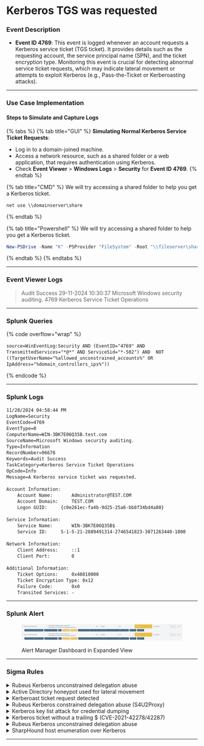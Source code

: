# Kerberos TGS was requested

### Event Description

* **Event ID 4769**: This event is logged whenever an account requests a Kerberos service ticket (TGS ticket). It provides details such as the requesting account, the service principal name (SPN), and the ticket encryption type. Monitoring this event is crucial for detecting abnormal service ticket requests, which may indicate lateral movement or attempts to exploit Kerberos (e.g., Pass-the-Ticket or Kerberoasting attacks).

***

### Use Case Implementation

#### Steps to Simulate and Capture Logs

{% tabs %}
{% tab title="GUI" %}
**Simulating Normal Kerberos Service Ticket Requests**:

* Log in to a domain-joined machine.
* Access a network resource, such as a shared folder or a web application, that requires authentication using Kerberos.
* Check **Event Viewer** > **Windows Logs** > **Security** for **Event ID 4769**.
{% endtab %}

{% tab title="CMD" %}
We will try accessing a shared folder to help you get a Kerberos ticket.

```batch
net use \\domainserver\share
```
{% endtab %}

{% tab title="Powershell" %}
We will try accessing a shared folder to help you get a Kerberos ticket.

```powershell
New-PSDrive -Name "K" -PSProvider "FileSystem" -Root "\\fileserver\shared"
```
{% endtab %}
{% endtabs %}

***

### Event Viewer Logs

> Audit Success 29-11-2024 10:30:37 Microsoft Windows security auditing. 4769 Kerberos Service Ticket Operations

***

### Splunk Queries

{% code overflow="wrap" %}
```splunk-spl
source=WinEventLog:Security AND (EventID="4769" AND TransmittedServices="*@*" AND ServiceSid="*-502") AND  NOT ((TargetUserName="%allowed_unconstrained_accounts%" OR IpAddress="%domain_controllers_ips%"))
```
{% endcode %}

***

### Splunk Logs

```
11/28/2024 04:58:44 PM
LogName=Security
EventCode=4769
EventType=0
ComputerName=WIN-3BK7E06Q35B.test.com
SourceName=Microsoft Windows security auditing.
Type=Information
RecordNumber=96678
Keywords=Audit Success
TaskCategory=Kerberos Service Ticket Operations
OpCode=Info
Message=A Kerberos service ticket was requested.

Account Information:
	Account Name:		Administrator@TEST.COM
	Account Domain:		TEST.COM
	Logon GUID:		{c0e261ec-fa4b-9d25-25a6-bb8f34bd4a80}

Service Information:
	Service Name:		WIN-3BK7E06Q35B$
	Service ID:		S-1-5-21-2889491314-2746541823-3071263440-1000

Network Information:
	Client Address:		::1
	Client Port:		0

Additional Information:
	Ticket Options:		0x40810000
	Ticket Encryption Type:	0x12
	Failure Code:		0x0
	Transited Services:	-
```

***

### Splunk Alert

<figure><img src="../../.gitbook/assets/image (1) (1) (1) (1) (1) (1).png" alt=""><figcaption><p>Alert Manager Dashboard in Expanded View</p></figcaption></figure>

***

### Sigma Rules

<details>

<summary>Rubeus Kerberos unconstrained delegation abuse</summary>

```yaml
title: Rubeus Kerberos unconstrained delegation abuse
description: Detects scenarios where an attacker abuse Kerberos unconstrained delegation for domain persistence.
references:
- https://dirkjanm.io/krbrelayx-unconstrained-delegation-abuse-toolkit/
- https://www.harmj0y.net/blog/activedirectory/s4u2pwnage/
- https://shenaniganslabs.io/2019/01/28/Wagging-the-Dog.html
- https://www.ired.team/offensive-security-experiments/active-directory-kerberos-abuse/abusing-kerberos-constrained-delegation
- https://www.guidepointsecurity.com/delegating-like-a-boss-abusing-kerberos-delegation-in-active-directory/
- https://stealthbits.com/blog/what-is-kerberos-delegation-an-overview-of-kerberos-delegation/
- https://www.thehacker.recipes/ad/movement/kerberos/delegations#talk
tags:
- attack.credential_access
- attack.t1558
author: mdecrevoisier
status: experimental
logsource:
  product: windows
  service: security
detection:
  selection:
    EventID: 4769
    TransmittedServices|contains: '@'
    ServiceSid|endswith: '-502' # Krbtgt account SID
  filter:
    - TargetUserName: '%allowed_unconstrained_accounts%' # User accounts allowed to perform unconstrained delegation
    - IpAddress: '%domain_controllers_ips%'              # reduce amount of false positives
  condition: selection and not filter
falsepositives:
- Accounts with unconstrained delegation enabled
level: high
```

{% code overflow="wrap" %}
```splunk-spl
source=WinEventLog:Security AND (EventID="4769" AND TransmittedServices="*@*" AND ServiceSid="*-502") AND  NOT ((TargetUserName="%allowed_unconstrained_accounts%" OR IpAddress="%domain_controllers_ips%"))
```
{% endcode %}

</details>

<details>

<summary>Active Directory honeypot used for lateral movement</summary>

```yaml
title: Active Directory honeypot used for lateral movement
description: Detects scenarios where an attacker is using
requirements: ensure that those accounts are "attractive", documented, do not create any breach and cannot be used against your organization.
references:
- https://github.com/mdecrevoisier/EVTX-to-MITRE-Attack/tree/master/TA0007-Discovery/T1087-Account%20discovery
- http://www.labofapenetrationtester.com/2018/10/deploy-deception.html
- https://jblog.javelin-networks.com/blog/the-honeypot-buster/
tags:
- attack.lateral_movement
- attack.t1021
author: mdecrevoisier
status: experimental
logsource:
  product: windows
  service: security
detection:
  selection:
    EventID:
      - 4624
      - 4625
      - 4768
      - 4769
      - 4770
      - 4771
      - 5140
      - 5145
    TargetUserName: '%honeypot_account_list%'
  condition: selection
falsepositives:
- pentest
level: high
```

{% code overflow="wrap" %}
```splunk-spl
source=WinEventLog:Security AND ((EventID="4624" OR EventID="4625" OR EventID="4768" OR EventID="4769" OR EventID="4770" OR EventID="4771" OR EventID="5140" OR EventID="5145") AND TargetUserName="%honeypot_account_list%")
```
{% endcode %}

</details>

<details>

<summary>Kerberoast ticket request detected</summary>

```yaml
title: Kerberoast ticket request detected
name: kerberoast_ticket_request
description: Detects scenarios where an attacker requests a Kerberoast ticket with low encryption to perform offline brutforce and forge a new ticket to get access to the targeted resource.
references:
  - https://github.com/mdecrevoisier/EVTX-to-MITRE-Attack/tree/master/TA0006-Credential%20Access/T1558-Steal%20or%20Forge%20Kerberos%20Tickets
  - https://www.trustedsec.com/blog/the-art-of-bypassing-kerberoast-detections-with-orpheus/
  - https://blog.harmj0y.net/redteaming/kerberoasting-revisited/
  - https://blog.harmj0y.net/powershell/kerberoasting-without-mimikatz/
  - https://www.hackingarticles.in/as-rep-roasting/
  - https://adsecurity.org/?p=2293
  - https://adsecurity.org/?p=3458
  - https://blog.stealthbits.com/extracting-service-account-passwords-with-kerberoasting/
  - https://blogs.technet.microsoft.com/motiba/2018/02/23/detecting-kerberoasting-activity-using-azure-security-center/
  - https://github.com/nidem/kerberoast
  - https://github.com/skelsec/kerberoast
  - https://posts.specterops.io/capability-abstraction-fbeaeeb26384
  - https://www.trimarcsecurity.com/single-post/TrimarcResearch/Detecting-Kerberoasting-Activity
  - https://m365internals.com/2021/11/08/kerberoast-with-opsec/
  - https://redcanary.com/blog/marshmallows-and-kerberoasting/
  - https://www.semperis.com/blog/new-attack-paths-as-requested-sts/
  - https://www.trustedsec.com/blog/the-art-of-bypassing-kerberoast-detections-with-orpheus/
  - https://nored0x.github.io/red-teaming/Kerberos-Attacks-Kerbroasting/
tags:
  - attack.credential_access
  - attack.t1558.003
author: mdecrevoisier
status: experimental
logsource:
  product: windows
  service: security
detection:
  selection:
    EventID: 4769
    #TicketOptions: # depending on the source/tool, the options may change.
    #- 0x40810000
    #- 0x40800000
    #- 0x40810010
    #- 0x40800010
    TicketEncryptionType: 0x17 # RC4-HMAC
    Status: 0x0 # Success
  filter:
    - ServiceName|endswith: "$" # Exclude computer account services
    - ServiceSid: "S-1-5-21-*-0" # Exclude domain Service
    - ServiceSid|endswith: "-502" # Exclude Krbtgt service
    - TargetUserName|contains: "$@" # Exclude computer accounts requests
    - IpAddress:
        - "::1"
        - "127.0.0.1"
        - "%domain_controllers_ips%"
    #- ServiceName NOT IN TargetUserName (NOT SUPPORTED BY ALL SIEM)
  condition: selection and not filter
falsepositives:
  - Applications using RC4 encryption (SAP, Azure AD, legacy applications...)
level: high

---
title: Kerberoast ticket request detected Count
status: experimental
correlation:
  type: value_count
  rules:
    - kerberoast_ticket_request
  group-by:
    - ServiceName
  timespan: 30m
  condition:
    gte: 2
    field: IpAddress
level: high

```

{% code overflow="wrap" %}
```splunk-spl
source="WinEventLog:Security" EventCode=4769 TicketEncryptionType=23 Status=0 NOT (ServiceName="*$" OR ServiceSid="S-1-5-21-*-0" OR ServiceSid="*-502" OR TargetUserName="*$@*" OR IpAddress IN ("::1", "127.0.0.1", "%domain_controllers_ips%"))
| bin _time span=30m
| stats dc(IpAddress) as value_count by _time ServiceName
| search value_count >= 2
```
{% endcode %}

</details>

<details>

<summary>Rubeus Kerberos constrained delegation abuse (S4U2Proxy)</summary>

```yaml
title: Rubeus Kerberos constrained delegation abuse (S4U2Proxy)
description: Detects scenarios where an attacker abuse Kerberos constrained delegation in order to escalate privileges.
references:
- https://dirkjanm.io/krbrelayx-unconstrained-delegation-abuse-toolkit/
- https://www.harmj0y.net/blog/activedirectory/s4u2pwnage/
- https://shenaniganslabs.io/2019/01/28/Wagging-the-Dog.html
- https://www.ired.team/offensive-security-experiments/active-directory-kerberos-abuse/abusing-kerberos-constrained-delegation
- https://www.guidepointsecurity.com/delegating-like-a-boss-abusing-kerberos-delegation-in-active-directory/
- https://stealthbits.com/blog/what-is-kerberos-delegation-an-overview-of-kerberos-delegation/
- https://www.thehacker.recipes/ad/movement/kerberos/delegations#talk
tags:
- attack.credential_access
- attack.t1558
author: mdecrevoisier
status: experimental
logsource:
  product: windows
  service: security
detection:
  selection:
    EventID: 4769
    TransmittedServices|contains: '@'
  filter:
    - ServiceSid|endswith: '-502' # Krbtgt account SID is excluded as it may be related to "Unconstrained Domain Persistence" (see other rule)
    - TargetUserName: '%allowed_S4U2Proxy_accounts%' # User accounts allowed to perform constrained delegation
    - IpAddress: '%domain_controllers_ips%'          # reduce amount of false positives
  condition: selection and not filter
falsepositives:
- Accounts with constrained delegation enabled
level: high
```

{% code overflow="wrap" %}
```splunk-spl
source=WinEventLog:Security AND (EventID="4769" AND TransmittedServices="*@*") AND  NOT ((ServiceSid="*-502" OR TargetUserName="%allowed_S4U2Proxy_accounts%" OR IpAddress="%domain_controllers_ips%"))
```
{% endcode %}

</details>

<details>

<summary>Kerberos key list attack for credential dumping</summary>

```yaml
title: Kerberos key list attack for credential dumping
description: Detects scenarios where an attacker attempts to forge a special Kerberos service ticket in order to extract credentials from Read Only Domain Controllers (RODC).
references:
- https://www.secureauth.com/blog/the-kerberos-key-list-attack-the-return-of-the-read-only-domain-controllers/
- https://www.tarlogic.com/blog/how-to-attack-kerberos/
tags:
- attack.credential_access
- attack.t1003 # credential dumping
- attack.t1558 # forget ticket
author: mdecrevoisier
status: experimental
logsource:
  product: windows
  service: security
detection:
  selection:
    EventID: 4769
    Status: 0x0 # Success
    TicketOptions: '0x10000' # proxiable ticket
  filter:
    - IpAddress: '%domain_controllers_ips%'     # reduce amount of false positives
    - TargetUserName: '%account_allowed_proxy%' # accounts allowed to perform proxiable requests
  condition: selection and not filter
falsepositives:
- Applications or services performing delegation activities, ADFS servers
level: high
```

{% code overflow="wrap" %}
```splunk-spl
source=WinEventLog:Security AND (EventID="4769" AND Status="0" AND TicketOptions="0x10000") AND  NOT ((IpAddress="%domain_controllers_ips%" OR TargetUserName="%account_allowed_proxy%"))
```
{% endcode %}

</details>

<details>

<summary>Kerberos ticket without a trailing $ (CVE-2021-42278/42287)</summary>

```yaml
title: Kerberos ticket without a trailing $ (CVE-2021-42278/42287)
description: Detects scenarios where an attacker attempts to spoof the SAM account name of a a domain controller in order to impersonate it. Vulnerability comes from that computer accounts should have a trailing $ in their name (i.e. sAMAccountName attribute) but no validation process existed until the patch was released. During the offensive phase, attacker will create and rename the sAMAccountName of a computer account to look like the one of a domain controller.
references:
- https://github.com/mdecrevoisier/EVTX-to-MITRE-Attack/tree/master/TA0006-Credential%20Access/T1558-Steal%20or%20Forge%20Kerberos%20Tickets
- https://exploit.ph/cve-2021-42287-cve-2021-42278-weaponisation.html
- https://www.thehacker.recipes/ad/movement/kerberos/samaccountname-spoofing
- https://support.microsoft.com/en-us/topic/kb5008380-authentication-updates-cve-2021-42287-9dafac11-e0d0-4cb8-959a-143bd0201041
- https://github.com/WazeHell/sam-the-admin
- https://github.com/cube0x0/noPac
- https://github.com/ly4k/Pachine
- https://cloudbrothers.info/en/exploit-kerberos-samaccountname-spoofing/
tags:
- attack.credential_access
- attack.t1558 # forged ticket
- attack.privilege_escalation
- attack.t1068 # exploitation for privilege escalation
author: mdecrevoisier
status: experimental
logsource:
  product: windows
  service: security
detection:
  selection_tgt:
    EventID: 4768
    Status: 0x0 # Success
    ServiceSid|endswith: '-502' # Krbtgt account SID
    #TargetUserName.lower() == Computer.split(".")[0].lower() # normal behavior would be that TargetUsername and Computer are different (DC01$ and DC01.domain.lan). Having both matching is suspicious.

  selection_tgs:
    EventID: 4769
    Status: 0x0 # Success
    ServiceName|endswith: $
    #TargetUserName.split("@")[0].lower() == Computer.split(".")[0].lower() # normal behavior would be that TargetUsername and Computer are different (DC01$@domain.lan vs DC01.domain.lan). Having both matching is suspicious.

  selection_host:
    TargetUserName|contains: "$"

  condition: (selection_tgt or selection_tgs) and not selection_host
falsepositives:
- None
level: high

```

{% code overflow="wrap" %}
```splunk-spl
source=WinEventLog:Security AND ((EventID="4768" AND Status="0" AND ServiceSid="*-502") OR (EventID="4769" AND Status="0" AND ServiceName="*$")) AND  NOT (TargetUserName="*$*")
```
{% endcode %}

</details>

<details>

<summary>Rubeus Kerberos unconstrained delegation abuse</summary>

```yaml
title: Rubeus Kerberos unconstrained delegation abuse
description: Detects scenarios where an attacker abuse Kerberos unconstrained delegation for domain persistence.
references:
- https://dirkjanm.io/krbrelayx-unconstrained-delegation-abuse-toolkit/
- https://www.harmj0y.net/blog/activedirectory/s4u2pwnage/
- https://shenaniganslabs.io/2019/01/28/Wagging-the-Dog.html
- https://www.ired.team/offensive-security-experiments/active-directory-kerberos-abuse/abusing-kerberos-constrained-delegation
- https://www.guidepointsecurity.com/delegating-like-a-boss-abusing-kerberos-delegation-in-active-directory/
- https://stealthbits.com/blog/what-is-kerberos-delegation-an-overview-of-kerberos-delegation/
- https://www.thehacker.recipes/ad/movement/kerberos/delegations#talk
tags:
- attack.credential_access
- attack.t1558
author: mdecrevoisier
status: experimental
logsource:
  product: windows
  service: security
detection:
  selection:
    EventID: 4769
    TransmittedServices|contains: '@'
    ServiceSid|endswith: '-502' # Krbtgt account SID
  filter:
    - TargetUserName: '%allowed_unconstrained_accounts%' # User accounts allowed to perform unconstrained delegation
    - IpAddress: '%domain_controllers_ips%'              # reduce amount of false positives
  condition: selection and not filter
falsepositives:
- Accounts with unconstrained delegation enabled
level: high
```

{% code overflow="wrap" %}
```splunk-spl
source=WinEventLog:Security AND (EventID="4769" AND TransmittedServices="*@*" AND ServiceSid="*-502") AND  NOT ((TargetUserName="%allowed_unconstrained_accounts%" OR IpAddress="%domain_controllers_ips%"))
```
{% endcode %}

</details>

<details>

<summary>SharpHound host enumeration over Kerberos</summary>

```yaml
title: SharpHound host enumeration over Kerberos
name: sharphound_enumeration_kerberos
description: Detect if a source host is requesting multiple Kerberos Service tickets (TGS) for different assets in a short period of time.
references:
  - https://docs.microsoft.com/en-us/windows/security/threat-protection/auditing/event-4769
  - https://github.com/mdecrevoisier/EVTX-to-MITRE-Attack/tree/master/TA0007-Discovery/T1087-Account%20discovery
  - https://www.splunk.com/en_us/blog/security/sharing-is-not-caring-hunting-for-file-share-discovery.html
tags:
  - attack.discovery
  - attack.t1069.002
  - attack.t1087.002
author: mdecrevoisier
status: experimental
logsource:
  product: windows
  service: security
detection:
  selection:
    EventID: 4769
    ServiceName|endswith: "$"
    Status: 0x0
  filter:
    - IpAddress:
        - "::1"
        - "%domain_controllers_ip%"
    - TargetUserName|contains: "$@" # excludes computer accounts
  condition: selection and not filter
  timeframe: 5m
falsepositives:
  - Administrator activity, backup software
level: medium

---
title: SharpHound host enumeration over Kerberos Count
status: experimental
correlation:
  type: value_count
  rules:
    - sharphound_enumeration_kerberos
  group-by:
    - ServiceName
  timespan: 15m
  condition:
    gte: 20
    field: IpAddress
level: high

```

{% code overflow="wrap" %}
```splunk-spl
source="WinEventLog:Security" EventCode=4769 ServiceName="*$" Status=0 NOT (IpAddress IN ("::1", "%domain_controllers_ip%") OR TargetUserName="*$@*")

| bin _time span=5m
| stats dc(IpAddress) as value_count by _time ServiceName

| search value_count >= 20
```
{% endcode %}

</details>

***
